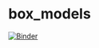 # box_models

[![Binder](https://mybinder.org/badge_logo.svg)](https://mybinder.org/v2/gh/paultgriffiths/box_models/master)
